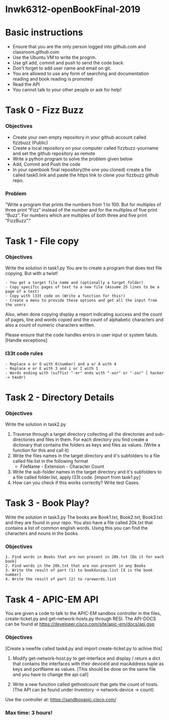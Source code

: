 # Inwk6312-openBookFinal-2019
# Basic instructions 

  - Ensure that you are the only person logged into github.com and classroom.github.com
  - Use the Ubuntu VM to write the progrm.
  - Use git add, commit and push to send the code back. 
  - Don't forget to add user name and email on git. 
  - You are allowed to use any form of searching and documentation reading and book reading is promoted
  - Read the API
  - You cannot talk to your other people or ask for help!
 
# Task 0 - Fizz Buzz

### Objectives
- Create your own empty repository in your github account called fizzbuzz (Public)
- Create a local repository on your computer called fizzbuzz-yourname and set the github repository as remote 
- Write a python program to solve the problem given below
- Add, Commit and Push the code
- In your openbook final repository(the one you cloned) create a file called task0.link and paste the https link to clone your fizzbuzz github repo.  

### Problem 
 "Write a program that prints the numbers from 1 to 100. But for multiples of three print “Fizz” instead of the number and for the multiples of five print “Buzz”. For numbers which are multiples of both three and five print “FizzBuzz”."
 
 
# Task 1 - File copy 

### Objectives

Write the solution in task1.py
You are to create a program that does text file copying. But with a twist!

    - You get a target file name and (optionally a target folder) 
    - Copy specific pages of text to a new file (Assume 25 lines to be a page of a text)
    - Copy with l33t code on (Write a function for this!)
    - Create a menu to provide these options and get all the input from the users
    
Also, when done copying display a report indicating success and the count of pages, line and words copied and the count of alphabetic characters and also a count of numeric characters written. 

Please ensure that the code handles errors in user input or system faluts. [Handle exceptions]


### l33t code rules

    - Replace o or O with 0(number) and a or A with 4
    - Replace e or E with 3 and i or I with 1
    - Words ending with (suffix) "-er" ends with "-xor" or "-zor" [ hacker -> h4x0r) 


# Task 2 - Directory Details

### Objectives

Write the solution in task2.py

1. Traverse through a target directory collecting all the directories and sub-directories and files in them. For each directory you find create a dictonary that contains the folders as keys and files as values. (Write a function for this and call it)
2. Write the files names in the target directory and it's subfolders to a file called file.list in the following format 
    - FileName - Extension - Character Count 
3. Write the sub-folder names in the target directory and it's subfolders to a file called folder.list, apply l33t code. [import from task1.py]
4. How can you check if this works correctly? Write test Cases.

# Task 3 - Book Play?

Write the solution in task3.py
The books are Book1.txt, Book2.txt, Book3.txt and they are found in your repo.
You also have a file called 20k.txt that contains a list of common english words. Using this you can find the characters and nouns in the books. 

### Objectives

    1. Find words in Books that are non present in 20k.txt [Do it for each book]
    2. Find words in the 20k.txt that are non present in any Books
    3. Write the result of part (1) to bookXuniqu.list [X is the book number]
    4. Write the result of part (2) to rarewords.list
  



# Task 4 - APIC-EM API

You are given a code to talk to the APIC-EM sandbox controller in the files, create-ticket.py and get-network-hosts.py through RESI. 
The API-DOCS can be found at https://developer.cisco.com/site/apic-em/docs/api.gsp

### Objectives
[Create a newfile called task4.py and import create-ticket.py to achive this]

1. Modify get-network-host.py to get-interface and display / return a dict that contains the interfaces with their deviceId and macAddress tuple as keys and portName as values. [This should be done on the same file and you have to change the api call]

2. Write a new function called gethostcount that gets the count of hosts. (The API can be found under Inventory -> network-device -> count)


Use the controller at: https://sandboxapic.cisco.com/

### Max time: 3 hours!
